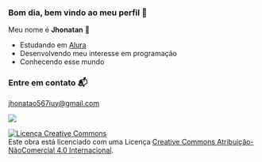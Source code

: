 ### Bom dia, bem vindo ao meu perfil 🤎

Meu nome é **Jhonatan** 🤡

- Estudando em [Alura](https://www.alura.com.br)
- Desenvolvendo meu interesse em programação
- Conhecendo esse mundo

### Entre em contato 📬

jhonatao567iuy@gmail.com

![](https://media.tenor.com/zi1f7R05cRIAAAAd/breaking-bad-gustavo.gif)

  <a rel="license" href="http://creativecommons.org/licenses/by-nc/4.0/"><img alt="Licença Creative Commons" style="border-width:0" src="https://i.creativecommons.org/l/by-nc/4.0/88x31.png" /></a><br />Este obra está licenciado com uma Licença <a rel="license" href="http://creativecommons.org/licenses/by-nc/4.0/">Creative Commons Atribuição-NãoComercial 4.0 Internacional</a>.
